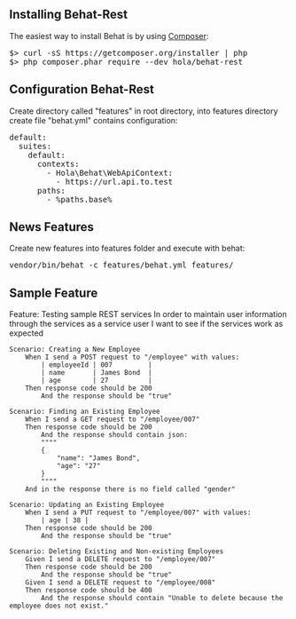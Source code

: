 Installing Behat-Rest
---------------------

The easiest way to install Behat is by using [Composer](https://getcomposer.org):

<pre>
$> curl -sS https://getcomposer.org/installer | php
$> php composer.phar require --dev hola/behat-rest
</pre>

Configuration Behat-Rest
------------------------

Create directory called "features" in root directory, into features directory create file "behat.yml" contains configuration: 

<pre>
default:
  suites:
    default:
      contexts:
        - Hola\Behat\WebApiContext:
          - https://url.api.to.test
      paths:
        - %paths.base%
</pre>

News Features
-------------

Create new features into features folder and execute with behat:

<pre>
vendor/bin/behat -c features/behat.yml features/
</pre>

Sample Feature
--------------

Feature: Testing sample REST services
    In order to maintain user information through the services
    as a service user
    I want to see if the services work as expected 

    Scenario: Creating a New Employee
        When I send a POST request to "/employee" with values:
            | employeeId | 007         |
            | name       | James Bond  |
            | age        | 27          |
        Then response code should be 200
            And the response should be "true"

    Scenario: Finding an Existing Employee
        When I send a GET request to "/employee/007"
        Then response code should be 200
            And the response should contain json:
            """"
            {
                "name": "James Bond",
                "age": "27"
            }
            """"
        And in the response there is no field called "gender"

    Scenario: Updating an Existing Employee
        When I send a PUT request to "/employee/007" with values:
            | age | 38 |
        Then response code should be 200
            And the response should be "true"

    Scenario: Deleting Existing and Non-existing Employees
        Given I send a DELETE request to "/employee/007"
        Then response code should be 200
            And the response should be "true"
        Given I send a DELETE request to "/employee/008"
        Then response code should be 400
            And the response should contain "Unable to delete because the employee does not exist."

